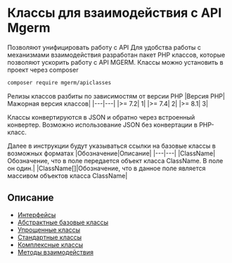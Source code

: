 # Классы для взаимодействия с API Mgerm

Позволяют унифицировать работу с API
Для удобства работы с механизмами взаимодействия разработан пакет PHP классов, которые позволяют ускорить работу с API MGERM.
Классы можно установить в проект через composer

```bash
composer require mgerm/apiclasses
```

Релизы классов разбиты по зависимостям от версии PHP
|Версия PHP|Мажорная версия классов|
|---|---|
|>= 7.2| 1|
|>= 7.4| 2|
|>= 8.1| 3|

Классы конвертируются в JSON и обратно через встроенный конвертер. Возможно использование JSON без конвертации в PHP-класс.

Далее в инструкции будут указываться ссылки на базовые классы в возможных форматах
|Обозначение|Описание|
|---|---|
|ClassName| Обозначение, что в поле передается объект класса ClassName. В поле он один.|
|ClassName[]|Обозначение, что в данное поле является массивом объектов класса ClassName|

## Описание

- [Интерфейсы](/docs/interfaces.md)
- [Абстрактные базовые классы](/docs/abstract.md)
- [Упрощенные классы](/docs/simple.md)
- [Стандартные классы](/docs/standart.md)
- [Комплексные классы](/docs/complex.md)
- [Методы взаимодействия](/docs/usage.md)
